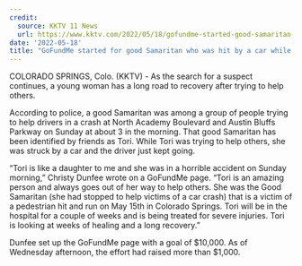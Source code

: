 ```yaml
---
credit:
  source: KKTV 11 News
  url: https://www.kktv.com/2022/05/18/gofundme-started-good-samaritan-who-was-hit-by-car-while-trying-help-crash-victims-colorado-springs-suspect-still-large/
date: '2022-05-18'
title: "GoFundMe started for good Samaritan who was hit by a car while trying to help crash victims in Colorado Springs, suspect still at large"
---
```

COLORADO SPRINGS, Colo. (KKTV) - As the search for a suspect continues, a young woman has a long road to recovery after trying to help others.

According to police, a good Samaritan was among a group of people trying to help drivers in a crash at North Academy Boulevard and Austin Bluffs Parkway on Sunday at about 3 in the morning. That good Samaritan has been identified by friends as Tori. While Tori was trying to help others, she was struck by a car and the driver just kept going.

“Tori is like a daughter to me and she was in a horrible accident on Sunday morning,” Christy Dunfee wrote on a GoFundMe page. “Tori is an amazing person and always goes out of her way to help others. She was the Good Samaritan (she had stopped to help victims of a car crash) that is a victim of a pedestrian hit and run on May 15th in Colorado Springs. Tori will be in the hospital for a couple of weeks and is being treated for severe injuries. Tori is looking at weeks of healing and a long recovery.”

Dunfee set up the GoFundMe page with a goal of $10,000. As of Wednesday afternoon, the effort had raised more than $1,000.
